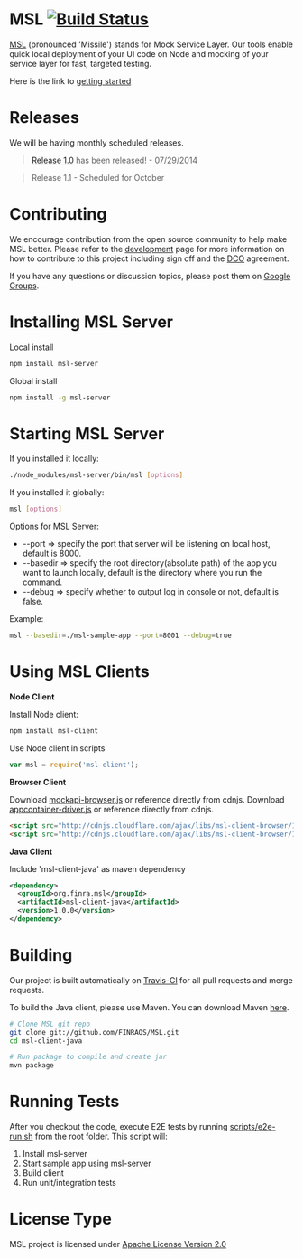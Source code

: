 MSL [![Build Status](https://secure.travis-ci.org/FINRAOS/MSL.png?branch=master)](http://travis-ci.org/FINRAOS/MSL)
===

[MSL](http://finraos.github.io/MSL/) (pronounced 'Missile') stands for Mock Service Layer. Our tools enable quick local deployment of your UI code on Node and mocking of your service layer for fast, targeted testing.

Here is the link to [getting started](http://finraos.github.io/MSL/gettingstarted.html)

Releases
========
We will be having monthly scheduled releases.
>[Release 1.0](https://github.com/FINRAOS/MSL/releases/tag/msl-client-java-1.0.0) has been released! - 07/29/2014

>Release 1.1 - Scheduled for October

Contributing
=============
We encourage contribution from the open source community to help make MSL better. Please refer to the [development](http://finraos.github.io/MSL/contribute.html) page for more information on how to contribute to this project including sign off and the [DCO](https://github.com/FINRAOS/MSL/blob/master/DCO) agreement.

If you have any questions or discussion topics, please post them on [Google Groups](https://groups.google.com/forum/#!forum/msl_os).

Installing MSL Server
======================
Local install
```bash
npm install msl-server
```

Global install
```bash
npm install -g msl-server
```

Starting MSL Server
=====================
If you installed it locally:
```bash
./node_modules/msl-server/bin/msl [options]
```

If you installed it globally:
```bash
msl [options]
```

Options for MSL Server:
* --port => specify the port that server will be listening on local host, default is 8000.
* --basedir => specify the root directory(absolute path) of the app you want to launch locally, default is the directory where you run the command.
* --debug => specify whether to output log in console or not, default is false.

Example:
```bash
msl --basedir=./msl-sample-app --port=8001 --debug=true
```

Using MSL Clients
==================
**Node Client**

Install Node client:
```bash
npm install msl-client
```
Use Node client in scripts
```js
var msl = require('msl-client');
```

**Browser Client**

Download [mockapi-browser.js](http://cdnjs.cloudflare.com/ajax/libs/msl-client-browser/1.0.4/mockapi-browser.js) or reference directly from cdnjs.
Download [appcontainer-driver.js](http://cdnjs.cloudflare.com/ajax/libs/msl-client-browser/1.0.4/appcontainer-driver.js) or reference directly from cdnjs.
```html
<script src="http://cdnjs.cloudflare.com/ajax/libs/msl-client-browser/1.0.4/mockapi-browser.min.js"></script>
<script src="http://cdnjs.cloudflare.com/ajax/libs/msl-client-browser/1.0.4/appcontainer-driver.min.js"></script>
```

**Java Client**

Include 'msl-client-java' as maven dependency 
```xml
<dependency>
  <groupId>org.finra.msl</groupId>
  <artifactId>msl-client-java</artifactId>
  <version>1.0.0</version>
</dependency>
```


Building
=========
Our project is built automatically on [Travis-CI](https://travis-ci.org/FINRAOS/MSL) for all pull requests and merge requests.

To build the Java client, please use Maven. You can download Maven [here](http://maven.apache.org/download.cgi).
```sh
# Clone MSL git repo
git clone git://github.com/FINRAOS/MSL.git
cd msl-client-java

# Run package to compile and create jar
mvn package
```

Running Tests
==============
After you checkout the code, execute E2E tests by running [scripts/e2e-run.sh](https://github.com/FINRAOS/MSL/blob/master/scripts/e2e-run.sh) from the root folder.  This script will:

1. Install msl-server
2. Start sample app using msl-server
3. Build client
4. Run unit/integration tests

License Type
=============
MSL project is licensed under [Apache License Version 2.0](http://www.apache.org/licenses/LICENSE-2.0)


